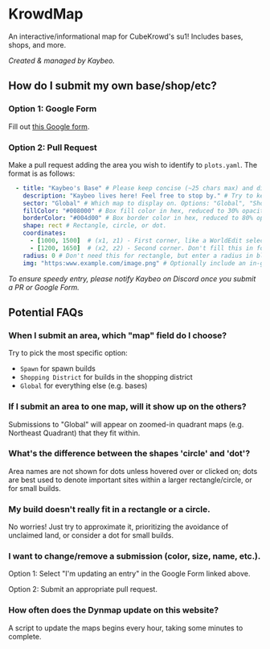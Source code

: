 # KrowdMap

An interactive/informational map for CubeKrowd's su1! Includes bases, shops, and more.

*Created & managed by Kaybeo.*

## How do I submit my own base/shop/etc?

### Option 1: Google Form

Fill out [this Google form](https://forms.gle/AFC7trTuWZtGDRMX8).

### Option 2: Pull Request

Make a pull request adding the area you wish to identify to `plots.yaml`. The format is as follows:

```yaml
  - title: "Kaybeo's Base" # Please keep concise (~25 chars max) and distinct.
    description: "Kaybeo lives here! Feel free to stop by." # Try to keep on the shorter side (~300 chars max).
    sector: "Global" # Which map to display on. Options: "Global", "Shopping District", and "Spawn".
    fillColor: "#008000" # Box fill color in hex, reduced to 30% opacity on the actual map.
    borderColor: "#004d00" # Box border color in hex, reduced to 80% opacity on the actual map.
    shape: rect # Rectangle, circle, or dot. 
    coordinates:
      - [1000, 1500]  # (x1, z1) - First corner, like a WorldEdit selection. Enter the center for circle/dot.
      - [1200, 1650]  # (x2, z2) - Second corner. Don't fill this in for circle/dot.
    radius: 0 # Don't need this for rectangle, but enter a radius in blocks if shape is circle
    img: "https:www.example.com/image.png" # Optionally include an in-game screenshot link; prefer Imgur for this
```

*To ensure speedy entry, please notify Kaybeo on Discord once you submit a PR or Google Form.*

## Potential FAQs

### When I submit an area, which "map" field do I choose?
Try to pick the most specific option:
- `Spawn` for spawn builds
- `Shopping District` for builds in the shopping district
- `Global` for everything else (e.g. bases)

### If I submit an area to one map, will it show up on the others?
Submissions to "Global" will appear on zoomed-in quadrant maps (e.g. Northeast Quadrant) that they fit within.

### What's the difference between the shapes 'circle' and 'dot'?
Area names are not shown for dots unless hovered over or clicked on; dots are best used to denote important sites within a larger rectangle/circle, or for small builds.

### My build doesn't really fit in a rectangle or a circle.
No worries! Just try to approximate it, prioritizing the avoidance of unclaimed land, or consider a dot for small builds.

### I want to change/remove a submission (color, size, name, etc.).
Option 1: Select "I'm updating an entry" in the Google Form linked above.

Option 2: Submit an appropriate pull request.

### How often does the Dynmap update on this website?
A script to update the maps begins every hour, taking some minutes to complete.

